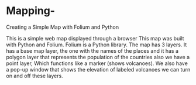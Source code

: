 # Mapping-
Creating a Simple Map with Folium and Python

This is a simple web map displayed through a browser This map was built with Python and Folium. Folium is a Python library. The map has 3 layers. 
It has a base map layer, the one with the names of the places and it has a polygon layer that represents the population of the countries also we have a point layer, Which
functions like a marker (shows volcanoes). We also have a pop-up window that shows the elevation of labeled volcanoes
we can turn on and off these layers. 
